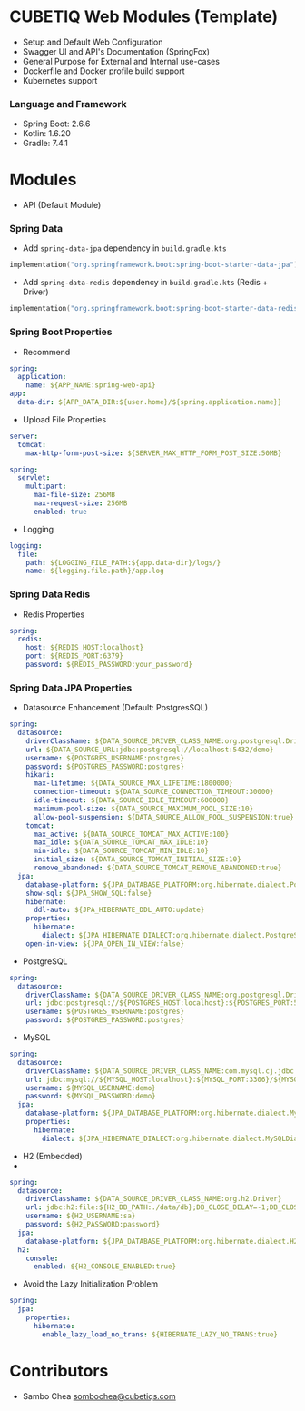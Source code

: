 # CUBETIQ Web Modules (Template)

- Setup and Default Web Configuration
- Swagger UI and API's Documentation (SpringFox)
- General Purpose for External and Internal use-cases
- Dockerfile and Docker profile build support
- Kubernetes support

### Language and Framework

- Spring Boot: 2.6.6
- Kotlin: 1.6.20
- Gradle: 7.4.1

# Modules

- API (Default Module)

### Spring Data

- Add `spring-data-jpa` dependency in `build.gradle.kts`

```kotlin
implementation("org.springframework.boot:spring-boot-starter-data-jpa")
```

- Add `spring-data-redis` dependency in `build.gradle.kts` (Redis + Driver)

```kotlin
implementation("org.springframework.boot:spring-boot-starter-data-redis")
```

### Spring Boot Properties

- Recommend

```yaml
spring:
  application:
    name: ${APP_NAME:spring-web-api}
app:
  data-dir: ${APP_DATA_DIR:${user.home}/${spring.application.name}}
```

- Upload File Properties

```yaml
server:
  tomcat:
    max-http-form-post-size: ${SERVER_MAX_HTTP_FORM_POST_SIZE:50MB}

spring:
  servlet:
    multipart:
      max-file-size: 256MB
      max-request-size: 256MB
      enabled: true
```

- Logging

```yaml
logging:
  file:
    path: ${LOGGING_FILE_PATH:${app.data-dir}/logs/}
    name: ${logging.file.path}/app.log
```

### Spring Data Redis

- Redis Properties

```yaml
spring:
  redis:
    host: ${REDIS_HOST:localhost}
    port: ${REDIS_PORT:6379}
    password: ${REDIS_PASSWORD:your_password}
```

### Spring Data JPA Properties

- Datasource Enhancement (Default: PostgresSQL)

```yaml
spring:
  datasource:
    driverClassName: ${DATA_SOURCE_DRIVER_CLASS_NAME:org.postgresql.Driver}
    url: ${DATA_SOURCE_URL:jdbc:postgresql://localhost:5432/demo}
    username: ${POSTGRES_USERNAME:postgres}
    password: ${POSTGRES_PASSWORD:postgres}
    hikari:
      max-lifetime: ${DATA_SOURCE_MAX_LIFETIME:1800000}
      connection-timeout: ${DATA_SOURCE_CONNECTION_TIMEOUT:30000}
      idle-timeout: ${DATA_SOURCE_IDLE_TIMEOUT:600000}
      maximum-pool-size: ${DATA_SOURCE_MAXIMUM_POOL_SIZE:10}
      allow-pool-suspension: ${DATA_SOURCE_ALLOW_POOL_SUSPENSION:true}
    tomcat:
      max_active: ${DATA_SOURCE_TOMCAT_MAX_ACTIVE:100}
      max_idle: ${DATA_SOURCE_TOMCAT_MAX_IDLE:10}
      min-idle: ${DATA_SOURCE_TOMCAT_MIN_IDLE:10}
      initial_size: ${DATA_SOURCE_TOMCAT_INITIAL_SIZE:10}
      remove_abandoned: ${DATA_SOURCE_TOMCAT_REMOVE_ABANDONED:true}
  jpa:
    database-platform: ${JPA_DATABASE_PLATFORM:org.hibernate.dialect.PostgreSQLDialect}
    show-sql: ${JPA_SHOW_SQL:false}
    hibernate:
      ddl-auto: ${JPA_HIBERNATE_DDL_AUTO:update}
    properties:
      hibernate:
        dialect: ${JPA_HIBERNATE_DIALECT:org.hibernate.dialect.PostgreSQLDialect}
    open-in-view: ${JPA_OPEN_IN_VIEW:false}
```

- PostgreSQL

```yaml
spring:
  datasource:
    driverClassName: ${DATA_SOURCE_DRIVER_CLASS_NAME:org.postgresql.Driver}
    url: jdbc:postgresql://${POSTGRES_HOST:localhost}:${POSTGRES_PORT:5432}/${POSTGRES_DB:demo}
    username: ${POSTGRES_USERNAME:postgres}
    password: ${POSTGRES_PASSWORD:postgres}
```

- MySQL

```yaml
spring:
  datasource:
    driverClassName: ${DATA_SOURCE_DRIVER_CLASS_NAME:com.mysql.cj.jdbc.Driver}
    url: jdbc:mysql://${MYSQL_HOST:localhost}:${MYSQL_PORT:3306}/${MYSQL_DB:demo}?createDatabaseIfNotExist=true&useUnicode=true&useJDBCCompliantTimezoneShift=true&useLegacyDatetimeCode=false&serverTimezone=UTC
    username: ${MYSQL_USERNAME:demo}
    password: ${MYSQL_PASSWORD:demo}
  jpa:
    database-platform: ${JPA_DATABASE_PLATFORM:org.hibernate.dialect.MySQLDialect}
    properties:
      hibernate:
        dialect: ${JPA_HIBERNATE_DIALECT:org.hibernate.dialect.MySQLDialect}
```

- H2 (Embedded)
-

```yaml
spring:
  datasource:
    driverClassName: ${DATA_SOURCE_DRIVER_CLASS_NAME:org.h2.Driver}
    url: jdbc:h2:file:${H2_DB_PATH:./data/db};DB_CLOSE_DELAY=-1;DB_CLOSE_ON_EXIT=FALSE
    username: ${H2_USERNAME:sa}
    password: ${H2_PASSWORD:password}
  jpa:
    database-platform: ${JPA_DATABASE_PLATFORM:org.hibernate.dialect.H2Dialect}
  h2:
    console:
      enabled: ${H2_CONSOLE_ENABLED:true}
```

- Avoid the Lazy Initialization Problem

```yaml
spring:
  jpa:
    properties:
      hibernate:
        enable_lazy_load_no_trans: ${HIBERNATE_LAZY_NO_TRANS:true}
```

# Contributors

- Sambo Chea <sombochea@cubetiqs.com>
